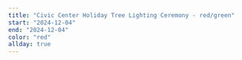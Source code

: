 ```yaml
---
title: "Civic Center Holiday Tree Lighting Ceremony - red/green"
start: "2024-12-04"
end: "2024-12-04"
color: "red"
allday: true
---
```


